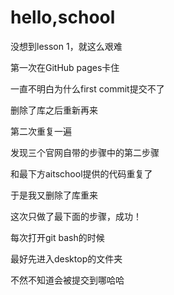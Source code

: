 # hello,school
没想到lesson 1，就这么艰难<p></p>
第一次在GitHub pages卡住<p></p>
一直不明白为什么first commit提交不了<p></p>
删除了库之后重新再来<p></p>
第二次重复一遍<p></p>
发现三个官网自带的步骤中的第二步骤<p></p>
和最下方aitschool提供的代码重复了<p></p>
于是我又删除了库重来<p></p>
这次只做了最下面的步骤，成功！<p></p>
每次打开git bash的时候<p></p>
最好先进入desktop的文件夹<p></p>
不然不知道会被提交到哪哈哈